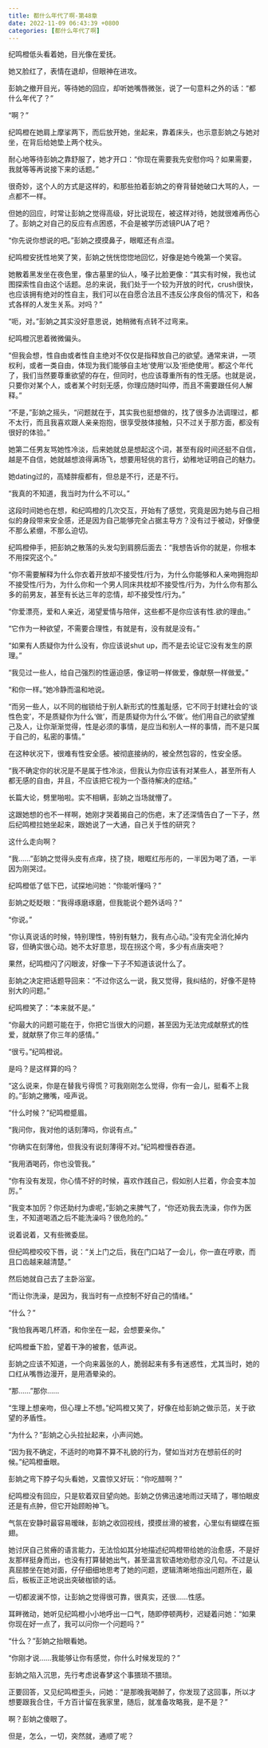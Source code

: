 ```yaml
---
title: 都什么年代了啊-第48章
date: 2022-11-09 06:43:39 +0800
categories: [都什么年代了啊]
---
```


纪鸣橙低头看着她，目光像在爱抚。

她又脸红了，表情在退却，但眼神在进攻。

彭姠之撤开目光，等待她的回应，却听她嘴唇微张，说了一句意料之外的话：“都什么年代了？”

“啊？”

纪鸣橙在她肩上摩挲两下，而后放开她，坐起来，靠着床头，也示意彭姠之与她对坐，在背后给她垫上两个枕头。

耐心地等待彭姠之靠舒服了，她才开口：“你现在需要我先安慰你吗？如果需要，我就等等再说接下来的话题。”

很奇妙，这个人的方式是这样的，和那些拍着彭姠之的脊背替她破口大骂的人，一点都不一样。

但她的回应，时常让彭姠之觉得高级，好比说现在，被这样对待，她就很难再伤心了。彭姠之对自己的反应有点困惑，不会是被学历滤镜PUA了吧？

“你先说你想说的吧。”彭姠之摸摸鼻子，眼眶还有点湿。

纪鸣橙安抚性地笑了笑，彭姠之恍恍惚惚地回忆，好像是她今晚第一个笑容。

她散着黑发坐在夜色里，像古墓里的仙人，嗓子比脸更像：“其实有时候，我也试图探索性自由这个话题。总的来说，我们处于一个较为开放的时代，crush很快，也应该拥有绝对的性自主，我们可以在自愿合法且不违反公序良俗的情况下，和各式各样的人发生关系。对吗？”

“呃，对。”彭姠之其实没好意思说，她稍微有点转不过弯来。

纪鸣橙沉思着微微偏头。

“但我会想，性自由或者性自主绝对不仅仅是指释放自己的欲望。通常来讲，一项权利，或者一类自由，体现为我们能够自主地‘使用’以及‘拒绝使用’。都这个年代了，我们当然要尊重欲望的存在，但同时，也应该尊重所有的性无感。也就是说，只要你对某个人，或者某个时刻无感，你理应随时叫停，而且不需要跟任何人解释。”

“不是，”彭姠之摇头，“问题就在于，其实我也挺想做的，找了很多办法调理过，都不太行，而且我喜欢跟人亲亲抱抱，很享受肢体接触，只不过关于那方面，都没有很好的体验。”

她第二任男友骂她性冷淡，后来她就总是想起这个词，甚至有段时间还挺不自信，越是不自信，她就越想浪得满场飞，想要用轻佻的言行，幼稚地证明自己的魅力。

她dating过的，高矮胖瘦都有，但总是不行，还是不行。

“我真的不知道，我当时为什么不可以。”

这段时间她也在想，和纪鸣橙的几次交互，开始有了感觉，究竟是因为她与自己相似的身段带来安全感，还是因为自己能够完全占据主导方？没有过于被动，好像便不那么紧绷，不那么迫切。

纪鸣橙伸手，把彭姠之散落的头发勾到肩膀后面去：“我想告诉你的就是，你根本不用探究这个。”

“你不需要解释为什么你衣着开放却不接受性/行为，为什么你能够和人亲吻拥抱却不接受性/行为，为什么你和一个男人同床共枕却不接受性/行为，为什么你有那么多的前男友，甚至有长达三年的恋情，却不接受性/行为。”

“你爱漂亮，爱和人亲近，渴望爱情与陪伴，这些都不是你应该有性.欲的理由。”

“它作为一种欲望，不需要合理性，有就是有，没有就是没有。”

“如果有人质疑你为什么没有，你应该说shut up，而不是去论证它没有发生的原理。”

“我见过一些人，给自己强烈的性逼迫感，像证明一样做爱，像献祭一样做爱。”

“和你一样。”她冷静而温和地说。

“而另一些人，以不同的枷锁给于别人新形式的性羞耻感，它不同于封建社会的‘谈性色变’，不是质疑你为什么‘做’，而是质疑你为什么‘不做’。他们用自己的欲望推己及人，让你渐渐觉得，性是必须的事情，是应当和别人一样的事情，而不是只属于自己的，私密的事情。”

在这种状况下，很难有性安全感。被彻底接纳的，被全然包容的，性安全感。

“我不确定你的状况是不是属于性冷淡，但我认为你应该有对某些人，甚至所有人都无感的自由，并且，不应该把它视为一个亟待解决的症结。”

长篇大论，劈里啪啦。实不相瞒，彭姠之当场就懵了。

这跟她想的也不一样啊，她刚才哭着揭自己的伤疤，末了还深情告白了一下子，然后纪鸣橙拉她坐起来，跟她说了一大通，自己关于性的研究？

这什么走向啊？

“我……”彭姠之觉得头皮有点痒，挠了挠，眼眶红彤彤的，一半因为喝了酒，一半因为刚哭过。

纪鸣橙低了低下巴，试探地问她：“你能听懂吗？”

彭姠之眨眨眼：“我得琢磨琢磨，但我能说个题外话吗？”

“你说。”

“你认真说话的时候，特别理性，特别有魅力，我有点心动。”没有完全消化掉内容，但确实很心动。她不太好意思，现在拐这个弯，多少有点唐突吧？

果然，纪鸣橙闪了闪眼波，好像一下子不知道该说什么了。

彭姠之决定把话题导回来：“不过你这么一说，我又觉得，我纠结的，好像不是特别大的问题。”

纪鸣橙笑了：“本来就不是。”

“你最大的问题可能在于，你把它当很大的问题，甚至因为无法完成献祭式的性爱，就献祭了你三年的感情。”

“很亏。”纪鸣橙说。

是吗？是这样算的吗？

“这么说来，你是在替我亏得慌？可我刚刚怎么觉得，你有一会儿，挺看不上我的。”彭姠之撇嘴，哑声说。

“什么时候？”纪鸣橙蹙眉。

“我问你，我对他的话刻薄吗，你说有点。”

“你确实在刻薄他，但我没有说刻薄得不对。”纪鸣橙慢吞吞道。

“我用酒喝药，你也没管我。”

“你有没有发现，你心情不好的时候，喜欢作践自己，假如别人拦着，你会变本加厉。”

“我变本加厉？你还助纣为虐呢，”彭姠之来脾气了，“你还劝我去洗澡，你作为医生，不知道喝酒之后不能洗澡吗？很危险的。”

说着说着，又有些微委屈。

但纪鸣橙咬咬下唇，说：“关上门之后，我在门口站了一会儿，你一直在哼歌，而且口齿越来越清楚。”

然后她就自己去了主卧浴室。

“而让你洗澡，是因为，我当时有一点控制不好自己的情绪。”

“什么？”

“我怕我再喝几杯酒，和你坐在一起，会想要亲你。”

纪鸣橙垂下脸，望着干净的被套，低声说。

彭姠之应该不知道，一个向来嚣张的人，脆弱起来有多有迷惑性，尤其当时，她的口红从嘴唇边漫开，是用酒晕染的。

“那……”那你……

“生理上想亲吻，但心理上不想。”纪鸣橙又笑了，好像在给彭姠之做示范，关于欲望的矛盾性。

“为什么？”彭姠之心头拉扯起来，小声问她。

“因为我不确定，不适时的吻算不算不礼貌的行为，譬如当对方在想前任的时候。”纪鸣橙垂眼。

彭姠之弯下脖子勾头看她，又震惊又好玩：“你吃醋啊？”

纪鸣橙没有回应，只是软着双目望向她。彭姠之仿佛迅速地雨过天晴了，哪怕眼皮还是有点肿，但它开始顾盼神飞。

气氛在安静时最容易暧昧，彭姠之收回视线，摸摸丝滑的被套，心里似有蝴蝶在振翅。

她讨厌自己贫瘠的语言能力，无法恰如其分地描述纪鸣橙带给她的治愈感，不是好友那样挺身而出，也没有打算替她出气，甚至温言软语地劝慰亦没几句。不过是认真屈膝坐在她对面，仔仔细细地思考了她的问题，逻辑清晰地指出问题所在，最后，板板正正地说出突破枷锁的话。

一切都波澜不惊，让彭姠之觉得很可靠，很真实，还很……性感。

耳畔微动，她听见纪鸣橙小小地呼出一口气，随即停顿两秒，迟疑着问她：“如果你现在好一点了，我可以问你一个问题吗？”

“什么？”彭姠之抬眼看她。

“你刚才说……我能够让你有感觉，你什么时候发现的？”

彭姠之陷入沉思，先行考虑说春梦这个事猥琐不猥琐。

正要回答，又见纪鸣橙歪头，问她：“是那晚我喝醉了，你发现了这回事，所以才想要跟我合住，千方百计留在我家里，随后，就准备攻略我，是不是？”

啊？彭姠之傻眼了。

但是，怎么，一切，突然就，通顺了呢？

